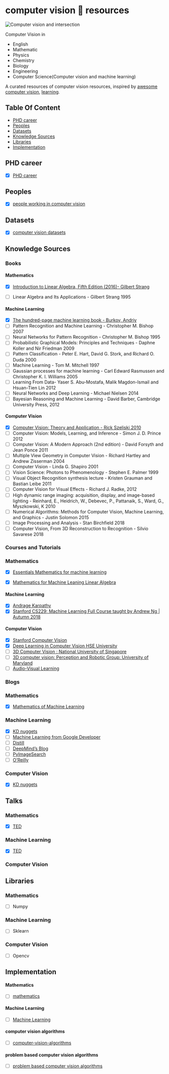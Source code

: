 # computer vision 👀 resources

![Computer vision and intersection](https://raw.githubusercontent.com/MadanBaduwal/computer-vision-resources/main/computer_vision_and_intersection.png)

Computer Vision in 
* English
* Mathematic 
* Physics
* Chemistry
* Biology
* Engineering
* Computer Science(Computer vision and machine learning)

A curated resources of computer vision resources, inspired by [awesome computer vision](https://github.com/jbhuang0604/awesome-computer-vision), [learning](https://github.com/amitness/learning).

## Table Of Content
- [PHD career](#phd-career)
- [Peoples](#peoples)
- [Datasets](#datasets)
- [Knowledge Sources](#knowledge-sources)
- [Libraries](#libraries)
- [Implementation](#implementation)


## PHD career

- [X] [PHD career](https://github.com/MadanBaduwal/phd-career)


## Peoples

- [X] [people working in computer vision](https://github.com/MadanBaduwal/people-in-computer-vision)


## Datasets

- [X] [computer vision datasets](https://www.computervisiondatasets.ml/)


## Knowledge Sources

### Books

#### Mathematics
- [X] [Introduction to Linear Algebra, Fifth Edition (2016)- Gilbert Strang](https://math.mit.edu/~gs/linearalgebra/)
- [ ] Linear Algebra and Its Applications - Gilbert Strang 1995


#### Machine Learning
- [X] [The hundred-page machine learning book - Burkov, Andriy](https://b-ok.asia/book/3710356/c8880d)
- [ ] Pattern Recognition and Machine Learning - Christopher M. Bishop 2007
- [ ] Neural Networks for Pattern Recognition - Christopher M. Bishop 1995
- [ ] Probabilistic Graphical Models: Principles and Techniques - Daphne Koller and Nir Friedman 2009
- [ ] Pattern Classification - Peter E. Hart, David G. Stork, and Richard O. Duda 2000
- [ ] Machine Learning - Tom M. Mitchell 1997
- [ ] Gaussian processes for machine learning - Carl Edward Rasmussen and Christopher K. I. Williams 2005
- [ ] Learning From Data- Yaser S. Abu-Mostafa, Malik Magdon-Ismail and Hsuan-Tien Lin 2012
- [ ] Neural Networks and Deep Learning - Michael Nielsen 2014
- [ ] Bayesian Reasoning and Machine Learning - David Barber, Cambridge University Press, 2012

#### Computer Vision

- [X] [Computer Vision: Theory and Application - Rick Szeliski 2010](http://szeliski.org/Book/)
- [ ] Computer Vision: Models, Learning, and Inference - Simon J. D. Prince 2012
- [ ] Computer Vision: A Modern Approach (2nd edition) - David Forsyth and Jean Ponce 2011
- [ ] Multiple View Geometry in Computer Vision - Richard Hartley and Andrew Zisserman 2004
- [ ] Computer Vision - Linda G. Shapiro 2001
- [ ] Vision Science: Photons to Phenomenology - Stephen E. Palmer 1999
- [ ] Visual Object Recognition synthesis lecture - Kristen Grauman and Bastian Leibe 2011
- [ ] Computer Vision for Visual Effects - Richard J. Radke, 2012
- [ ] High dynamic range imaging: acquisition, display, and image-based lighting - Reinhard, E., Heidrich, W., Debevec, P., Pattanaik, S., Ward, G., Myszkowski, K 2010
- [ ] Numerical Algorithms: Methods for Computer Vision, Machine Learning, and Graphics - Justin Solomon 2015
- [ ] Image Processing and Analysis - Stan Birchfield 2018
- [ ] Computer Vision, From 3D Reconstruction to Recognition - Silvio Savarese 2018

### Courses and Tutorials

### Mathematics
- [X] [Essentials Mathematics for machine learning](https://www.youtube.com/results?search_query=mathematics+for+machine+learning+)
- [X] [Mathematics for Machine Leaning Linear Algebra](https://www.youtube.com/watch?v=T73ldK46JqE&list=PLiiljHvN6z1_o1ztXTKWPrShrMrBLo5P3)


#### Machine Learning
- [X] [Andrage Karpathy](https://www.youtube.com/watch?v=VMj-3S1tku0)
- [X] [Stanford CS229: Machine Learning Full Course taught by Andrew Ng | Autumn 2018](https://www.youtube.com/watch?v=jGwO_UgTS7I&list=PLoROMvodv4rMiGQp3WXShtMGgzqpfVfbU)

#### Computer Vision
- [X] [Stanford Computer Vision](https://www.youtube.com/watch?v=vT1JzLTH4G4&list=PLf7L7Kg8_FNxHATtLwDceyh72QQL9pvpQ)
- [X]  [Deep Learning in Computer Vision HSE University]()
- [ ] [3D Computer Vision : National University of Singapore](https://www.youtube.com/watch?v=LAHQ_qIzNGU&list=PLxg0CGqViygP47ERvqHw_v7FVnUovJeaz)
- [ ] [3D computer vision: Perception and Robotic Group: University of Maryland](https://prg.cs.umd.edu/open-positions)
- [ ] [Audio-Visual Learning](https://gewu-lab.github.io/awesome-audiovisual-learning/)

### Blogs

### Mathematics
- [X] [Mathematics of Machine Learning](https://www.tivadardanka.com/blog)

### Machine Learning
- [X] [KD nuggets](https://www.kdnuggets.com/tag/machine-learning)
- [ ] [Machine Learning from Google Developer](https://developers.google.com/machine-learning/crash-course/ml-intro)
- [ ] [Distill](https://distill.pub/)
- [ ] [DeepMind’s Blog](https://course.elementsofai.com/)
- [ ] [PyImageSearch](https://pyimagesearch.com/blog/)
- [ ] [O’Reilly](https://www.oreilly.com/radar/topics/ai-ml/)

### Computer Vision
- [X] [KD nuggets](https://www.kdnuggets.com/tag/computer-vision)


## Talks

### Mathematics
- [X] [TED](https://www.ted.com/talks/marcus_du_sautoy_symmetry_reality_s_riddle?referrer=playlist-math_talks_to_blow_your_mind&autoplay=true)

### Machine Learning

- [X] [TED](https://www.ted.com/topics/machine+learning)

### Computer Vision


## Libraries

### Mathematics
- [ ] Numpy

### Machine Learning

- [ ] Sklearn

### Computer Vision
- [ ] Opencv


## Implementation

#### Mathematics
- [ ] [mathematics](https://madanbaduwal.github.io/mathematics/)

#### Machine Learning
- [ ] [Machine Learning](https://github.com/MadanBaduwal/ML-algorithms)

#### computer vision algorithms
- [ ] [computer-vision-algorithms](https://madanbaduwal.github.io/computer-vision-algorithms/categories/)

#### problem based computer vision algorithms 
- [ ] [problem based computer vision algorithms](https://madanbaduwal.github.io/problem-based-computer-vision-algorithms/)


